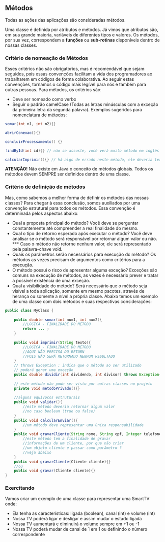 ## Métodos
Todas as ações das aplicações são consideradas métodos.

Uma classe é definida por atributos e métodos. Já vimos que atributos são, em sua grande maioria, 
variáveis de diferentes tipos e valores. Os métodos, por sua vez, correspondem a **funções** ou **sub-rotinas** 
disponíveis dentro de nossas classes.

### Critério de nomeação de Métodos
Esses critérios não são obrigatórios, mas é recomendável que sejam seguidos, pois essas convenções 
facilitam a vida dos programadores ao trabalharem em códigos de forma colaborativa. Ao seguir estas 
convenções, tornamos o código mais legível para nós e também para outras pessoas. Para métodos, 
os critérios são:
* Deve ser nomeado como verbo
* Seguir o padrão camelCase (Todas as letras minúsculas com a exceção da primeira letra da
segunda palavra).
Exemplos sugeridos para nomenclatura de métodos:
```java
somar(int n1, int n2){}

abrirConexao(){}

concluirProcessamento() {}

findById(int id){} // não se assuste, você verá muito método em inglês em sua jornada

calcularImprimir(){} // há algo de errado neste método, ele deveria ter uma única finalidade
```
**ATENÇÃO!** Não existe em Java o conceito de métodos globais. Todos os métodos devem SEMPRE ser
definidos dentro de uma classe.

### Critério de definição de métodos
Mas, como sabemos a melhor forma de definir os métodos das nossas classes? Para chegar à essa conclusão,
somos auxiliados por uma convenção estrutural para todos os métodos. Essa convenção é determinada pelos
aspectos abaixo:
* Qual a proposta principal do método? Você deve se perguntar constantemente até compreender a real
finalidade do mesmo.
* Qual o tipo de retorno esperado após executar o método? Você deve analisar se o método será responsável
por retornar algum valor ou não.
*** Caso o método não retorne nenhum valor, ele será representado pela palavra-chave void.
* Quais os parâmetros serão necessários para execução do método? Os métodos as vezes precisam de argumentos
como critérios para a execução.
* O método possui o risco de apresentar alguma exceção? Exceções são comuns na execução de métodos, as vezes
é necessário prever e tratar a possível existência de uma exceção.
* Qual a visibilidade do método? Será necessário que o método seja visível a toda aplicação, somente em mesmo
pacotes, através de herança ou somente a nível a própria classe.
Abaixo temos um exemplo de uma classe com dois métodos e suas respectivas considerações:
```java
public class MyClass {
	
	public double somar(int num1, int num2){
		//LOGICA - FINALIDADE DO MÉTODO
		return ... ;
	}
	
	public void imprimir(String texto){
		//LOGICA - FINALIDADE DO MÉTODO
		//AQUI NÃO PRECISA DO RETURN
		//POIS NÃO SERÁ RETORNADO NENHUM RESULTADO
	}
	// throws Exception : indica que o método ao ser utilizado
	// poderá gerar uma exceção
	public double dividir(int dividendo, int divisor) throws Exception{}
	
	// este método não pode ser visto por outras classes no projeto
	private void metodoPrivado(){}
	
	//alguns equívocos estruturais
	public void validar(){
		//este método deveria retornar algum valor
		//no caso boolean (true ou false)
	}
	public void calcularEnviar(){
		//um método deve representar uma única responsabilidade
	}
	public void gravarCliente(String nome, String cpf, Integer telefone, ....){
		//este método tem a finalidade de gravar
		//informações de um cliente, por que não criar
		//um objeto cliente e passar como parâmetro ?
		//veja abaixo
	}
	public void gravarCliente(Cliente cliente){}
	//ou
	public void gravar(Cliente cliente){}
}
```
### Exercitando
Vamos criar um exemplo de uma classe para representar uma SmartTV onde:
* Ela tenha as características: ligada (boolean), canal (int) e volume (int)
* Nossa TV poderá ligar e desligar e assim mudar o estado ligada
* Nossa TV aumentará e diminuirá o volume sempre em +1 ou -1
* Nossa TV poderá mudar de canal de 1 em 1 ou definindo o número correspondente